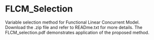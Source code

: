 # FLCM_Selection
Variable selection method for Functional Linear Concurrent Model.
Download the .zip file and refer to READme.txt for more details. The FLCM_selection.pdf demonstrates application
of the proposed method.
